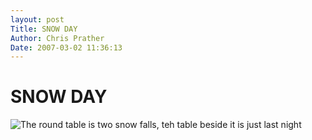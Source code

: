 ```yaml
---
layout: post
Title: SNOW DAY  
Author: Chris Prather
Date: 2007-03-02 11:36:13
---
```


# SNOW DAY
![The round table is two snow falls, teh table beside it is just last night](http://chris.prather.org/photos/IMG_0912.JPG?size=320;format=raw)

